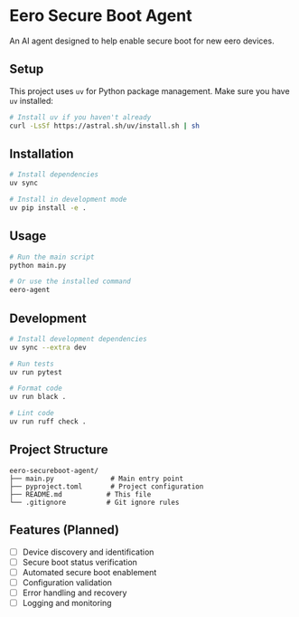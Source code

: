 # Eero Secure Boot Agent

An AI agent designed to help enable secure boot for new eero devices.

## Setup

This project uses `uv` for Python package management. Make sure you have `uv` installed:

```bash
# Install uv if you haven't already
curl -LsSf https://astral.sh/uv/install.sh | sh
```

## Installation

```bash
# Install dependencies
uv sync

# Install in development mode
uv pip install -e .
```

## Usage

```bash
# Run the main script
python main.py

# Or use the installed command
eero-agent
```

## Development

```bash
# Install development dependencies
uv sync --extra dev

# Run tests
uv run pytest

# Format code
uv run black .

# Lint code
uv run ruff check .
```

## Project Structure

```
eero-secureboot-agent/
├── main.py              # Main entry point
├── pyproject.toml       # Project configuration
├── README.md           # This file
└── .gitignore          # Git ignore rules
```

## Features (Planned)

- [ ] Device discovery and identification
- [ ] Secure boot status verification
- [ ] Automated secure boot enablement
- [ ] Configuration validation
- [ ] Error handling and recovery
- [ ] Logging and monitoring
